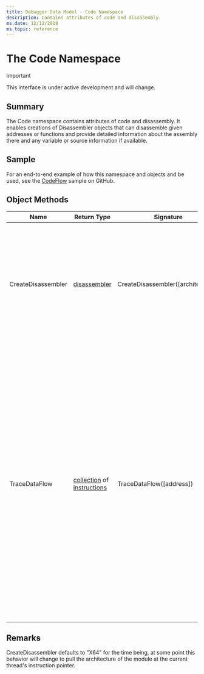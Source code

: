 ```yaml
---
title: Debugger Data Model - Code Namespace
description: Contains attributes of code and dissasembly.
ms.date: 12/12/2018
ms.topic: reference
---
```


# The Code Namespace

> [!IMPORTANT]
> This interface is under active development and will change.
>

## Summary

The Code namespace contains attributes of code and disassembly. It enables creations of Disassembler objects that can disassemble given addresses or functions and provide detailed information about the assembly there and any variable or source information if available.

## Sample

For an end-to-end example of how this namespace and objects and be used, see the [CodeFlow](https://github.com/Microsoft/WinDbg-Samples/tree/master/CodeFlow) sample on GitHub.

## Object Methods

|Name|Return Type|Signature|Description|
|--- |--- |--- |--- |
|CreateDisassembler| [disassembler](dbgmodel-object-disassembler.md)|CreateDisassembler([architecture])|Creates a disassembler object of the specified architecture. Architecture may be one of "ARM", "ARM64", "X64", or "X86". If the architecture is not specified, X64 is assumed. |
|TraceDataFlow|[collection](dbgmodel-namespace-collections.md) of [instructions](dbgmodel-object-instruction.md)|TraceDataFlow([address])|Looks at the instruction at the specified *address* (or the current instruction pointer if no address is specified) and all of its source operands. This method walks backwards through the control flow of the function looking for any instruction which influenced the source operands of the traced instruction. **This method requires loading the CodeFlow extension found in the [CodeFlow.js sample](https://github.com/Microsoft/WinDbg-Samples/tree/master/CodeFlow).**|

## Remarks

CreateDisassembler defaults to "X64" for the time being, at some point this behavior will change to pull the architecture of the module at the current thread's instruction pointer.
